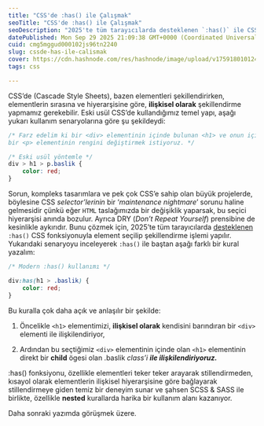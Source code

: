 ```yaml
---
title: "CSS'de :has() ile Çalışmak"
seoTitle: "CSS'de :has() ile Çalışmak"
seoDescription: "2025'te tüm tarayıcılarda desteklenen `:has()` ile CSS element hiyerarşisini ilişkisel olarak nasıl şekillendireceğinizi keşfedin"
datePublished: Mon Sep 29 2025 21:09:38 GMT+0000 (Coordinated Universal Time)
cuid: cmg5mggud000102js96tn2240
slug: cssde-has-ile-calismak
cover: https://cdn.hashnode.com/res/hashnode/image/upload/v1759180101248/acb91a5d-1821-495f-9780-225083e38389.png
tags: css

---
```


CSS’de (Cascade Style Sheets), bazen elementleri şekillendirirken, elementlerin sırasına ve hiyerarşisine göre, **ilişkisel olarak** şekillendirme yapmamız gerekebilir. Eski usül CSS’de kullandığımız temel yapı, aşağı yukarı kullanım senaryolarına göre şu şekildeydi:

```css
/* Farz edelim ki bir <div> elementinin içinde bulunan <h1> ve onun içinde bulunan .baslik isimli
bir <p> elementinin rengini değiştirmek istiyoruz. */

/* Eski usül yöntemle */
div > h1 > p.baslik {
    color: red;
}
```

Sorun, kompleks tasarımlara ve pek çok CSS’e sahip olan büyük projelerde, böylesine CSS *selector’lerinin* bir ‘*maintenance nightmare*’ sorunu haline gelmesidir çünkü eğer `HTML` taslağımızda bir değişiklik yaparsak, bu seçici hiyerarşisi anında bozulur. Ayrıca DRY (*Don’t Repeat Yourself*) prensibine de kesinlikle aykırıdır. Bunu çözmek için, 2025’te tüm tarayıcılarda [desteklenen](https://caniuse.com/css-has) `:has()` CSS fonksiyonuyla element seçilip şekillendirme işlemi yapılır. Yukarıdaki senaryoyu inceleyerek `:has()` ile baştan aşağı farklı bir kural yazalım:

```css
/* Modern :has() kullanımı */

div:has(h1 > .baslik) {
    color: red;
}
```

Bu kuralla çok daha açık ve anlaşılır bir şekilde:

1. Öncelikle `<h1>` elementimizi, **ilişkisel olarak** kendisini barındıran bir `<div>` elementi ile ilişkilendiriyor,
    
2. Ardından bu seçtiğimiz `<div>` elementinin içinde olan `<h1>` elementinin direkt bir **child** ögesi olan .baslik *class’i* ***ile ilişkilendiriyoruz.***
    

:has() fonksiyonu, özellikle elementleri teker teker arayarak stillendirmeden, kısayol olarak elementlerin ilişkisel hiyerarşisine göre bağlayarak stillendirmeye giden temiz bir deneyim sunar ve şahsen SCSS & SASS ile birlikte, özellikle **nested** kurallarda harika bir kullanım alanı kazanıyor.

Daha sonraki yazımda görüşmek üzere.